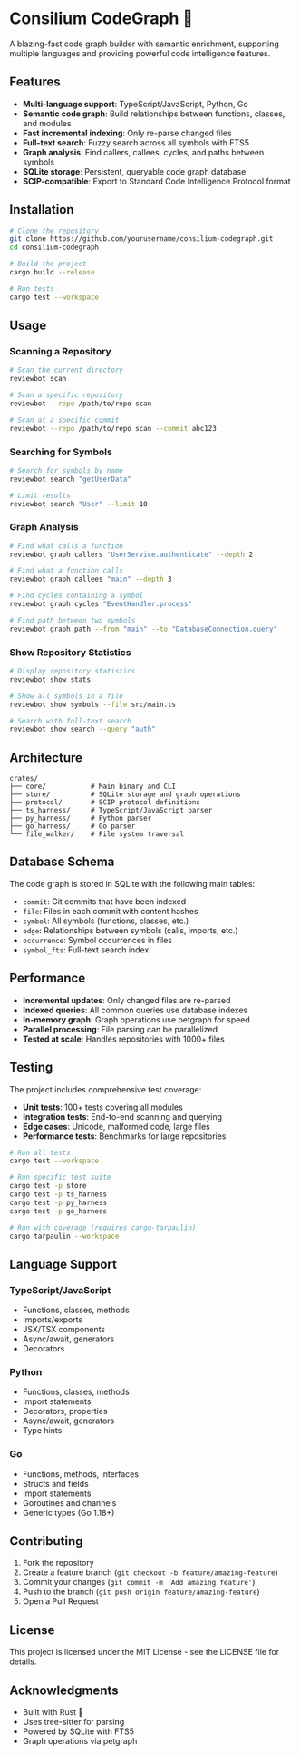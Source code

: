 # Consilium CodeGraph 🚀

A blazing-fast code graph builder with semantic enrichment, supporting multiple languages and providing powerful code intelligence features.

## Features

- **Multi-language support**: TypeScript/JavaScript, Python, Go
- **Semantic code graph**: Build relationships between functions, classes, and modules
- **Fast incremental indexing**: Only re-parse changed files
- **Full-text search**: Fuzzy search across all symbols with FTS5
- **Graph analysis**: Find callers, callees, cycles, and paths between symbols
- **SQLite storage**: Persistent, queryable code graph database
- **SCIP-compatible**: Export to Standard Code Intelligence Protocol format

## Installation

```bash
# Clone the repository
git clone https://github.com/yourusername/consilium-codegraph.git
cd consilium-codegraph

# Build the project
cargo build --release

# Run tests
cargo test --workspace
```

## Usage

### Scanning a Repository

```bash
# Scan the current directory
reviewbot scan

# Scan a specific repository
reviewbot --repo /path/to/repo scan

# Scan at a specific commit
reviewbot --repo /path/to/repo scan --commit abc123
```

### Searching for Symbols

```bash
# Search for symbols by name
reviewbot search "getUserData"

# Limit results
reviewbot search "User" --limit 10
```

### Graph Analysis

```bash
# Find what calls a function
reviewbot graph callers "UserService.authenticate" --depth 2

# Find what a function calls
reviewbot graph callees "main" --depth 3

# Find cycles containing a symbol
reviewbot graph cycles "EventHandler.process"

# Find path between two symbols
reviewbot graph path --from "main" --to "DatabaseConnection.query"
```

### Show Repository Statistics

```bash
# Display repository statistics
reviewbot show stats

# Show all symbols in a file
reviewbot show symbols --file src/main.ts

# Search with full-text search
reviewbot show search --query "auth"
```

## Architecture

```
crates/
├── core/           # Main binary and CLI
├── store/          # SQLite storage and graph operations
├── protocol/       # SCIP protocol definitions
├── ts_harness/     # TypeScript/JavaScript parser
├── py_harness/     # Python parser
├── go_harness/     # Go parser
└── file_walker/    # File system traversal
```

## Database Schema

The code graph is stored in SQLite with the following main tables:

- `commit`: Git commits that have been indexed
- `file`: Files in each commit with content hashes
- `symbol`: All symbols (functions, classes, etc.)
- `edge`: Relationships between symbols (calls, imports, etc.)
- `occurrence`: Symbol occurrences in files
- `symbol_fts`: Full-text search index

## Performance

- **Incremental updates**: Only changed files are re-parsed
- **Indexed queries**: All common queries use database indexes
- **In-memory graph**: Graph operations use petgraph for speed
- **Parallel processing**: File parsing can be parallelized
- **Tested at scale**: Handles repositories with 1000+ files

## Testing

The project includes comprehensive test coverage:

- **Unit tests**: 100+ tests covering all modules
- **Integration tests**: End-to-end scanning and querying
- **Edge cases**: Unicode, malformed code, large files
- **Performance tests**: Benchmarks for large repositories

```bash
# Run all tests
cargo test --workspace

# Run specific test suite
cargo test -p store
cargo test -p ts_harness
cargo test -p py_harness
cargo test -p go_harness

# Run with coverage (requires cargo-tarpaulin)
cargo tarpaulin --workspace
```

## Language Support

### TypeScript/JavaScript
- Functions, classes, methods
- Imports/exports
- JSX/TSX components
- Async/await, generators
- Decorators

### Python
- Functions, classes, methods
- Import statements
- Decorators, properties
- Async/await, generators
- Type hints

### Go
- Functions, methods, interfaces
- Structs and fields
- Import statements
- Goroutines and channels
- Generic types (Go 1.18+)

## Contributing

1. Fork the repository
2. Create a feature branch (`git checkout -b feature/amazing-feature`)
3. Commit your changes (`git commit -m 'Add amazing feature'`)
4. Push to the branch (`git push origin feature/amazing-feature`)
5. Open a Pull Request

## License

This project is licensed under the MIT License - see the LICENSE file for details.

## Acknowledgments

- Built with Rust 🦀
- Uses tree-sitter for parsing
- Powered by SQLite with FTS5
- Graph operations via petgraph